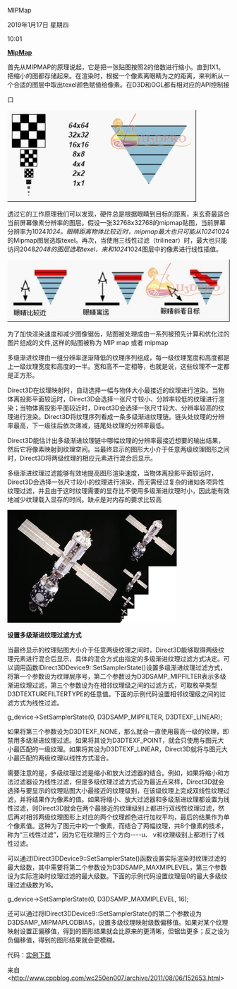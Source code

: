 ﻿MIPMap

2019年1月17日 星期四

10:01

 

[**MipMap**](http://www.cppblog.com/wc250en007/archive/2011/08/06/152653.html)

首先从MIPMAP的原理说起，它是把一张贴图按照2的倍数进行缩小。直到1X1。把缩小的图都存储起来。在渲染时，根据一个像素离眼睛为之的距离，来判断从一个合适的图层中取出texel颜色赋值给像素。在D3D和OGL都有相对应的API控制接

口


![img](./MipMap_baseInfo.assets/clip_image001.jpg)

 

透过它的工作原理我们可以发现，硬件总是根据眼睛到目标的距离，来玄奇最适合当前屏幕像素分辨率的图层。假设一张32768x32768的mipmap贴图，当前屏幕分辨率为1024*1024。眼睛距离物体比较近时，mipmap最大也只可能从1024*1024的Mipmap图层选取texel。再次，当使用三线性过滤（trilinear）时，最大也只能访问2048*2048的图层选取texel，来和1024*1024图层中的像素进行线性插值。


![img](./MipMap_baseInfo.assets/clip_image002.jpg)

 

为了加快渲染速度和减少图像锯齿，贴图被处理成由一系列被预先计算和优化过的图片组成的文件,这样的贴图被称为 MIP map 或者 mipmap

 

 

多级渐进纹理由一组分辨率逐渐降低的纹理序列组成，每一级纹理宽度和高度都是上一级纹理宽度和高度的一半。宽和高不一定相等，也就是说，这些纹理不一定都是正方形。

Direct3D在纹理映射时，自动选择一幅与物体大小最接近的纹理进行渲染。当物体离投影平面较远时，Direct3D会选择一张尺寸较小、分辨率较低的纹理进行渲染；当物体离投影平面较近时，Direct3D会选择一张尺寸较大、分辨率较高的纹理进行渲染。Direct3D将纹理序列看成一条多级渐进纹理链。链头处纹理的分辨率最高，下一级往后依次递减，链尾处纹理的分辨率最低。

Direct3D能估计出多级渐进纹理链中哪幅纹理的分辨率最接近想要的输出结果，然后它将像素映射到纹理空间。当最终显示的图形大小介于任意两级纹理图形之间时，Direct3D将两级纹理的相应元素进行混合后显示。

多级渐进纹理过滤能够有效地提高图形渲染速度，当物体离投影平面较远时，Direct3D会选择一张尺寸较小的纹理进行渲染，而无需经过复杂的诸如各项异性纹理过滤，并且由于这时纹理需要的显存比不使用多级渐进纹理时小，因此能有效地减少纹理载入显存的时间。缺点是对内存的要求比较高


![img](./MipMap_baseInfo.assets/clip_image003.jpg)

 

**设置多级渐进纹理过滤方式**

当最终显示的纹理贴图大小介于任意两级纹理之间时，Direct3D能够取得两级纹理元素进行混合后显示，具体的混合方式由指定的多级渐进纹理过滤方式决定。可以调用函数IDirect3DDevice9::SetSamplerState()设置多级渐进纹理过滤方式，将第一个参数设为纹理层序号，第二个参数设为D3DSAMP_MIPFILTER表示多级渐进纹理过滤，第三个参数设为在相邻纹理级之间的过滤方式，可取枚举类型D3DTEXTUREFILTERTYPE的任意值。下面的示例代码设置相邻纹理级之间的过滤方式为线性过滤。

g_device->SetSamplerState(0, D3DSAMP_MIPFILTER, D3DTEXF_LINEAR);

如果将第三个参数设为D3DTEXF_NONE，那么就会一直使用最高一级的纹理，即禁用多级渐进纹理过滤。如果将其设为D3DTEXF_POINT，就会只使用与图元大小最匹配的一级纹理。如果将其设为D3DTEXF_LINEAR，Direct3D就将与图元大小最匹配的两级纹理以线性方式混合。

需要注意的是，多级纹理过滤是缩小和放大过滤器的结合。例如，如果将缩小和方法过滤器设为线性过滤，但是多级纹理过滤方式设为最近点采样，Direct3D就会选择与要显示的纹理贴图大小最接近的纹理级别，在该级纹理上完成双线性纹理过滤，并将结果作为像素的值。如果将缩小、放大过滤器和多级渐进纹理都设置为线性过滤，则Direct3D就会在两个最接近的纹理级别上都进行双线性纹理过滤，然后再对相邻两级纹理图形上对应的两个纹理颜色进行加权平均，最后的结果作为单个像素值。这种为了图元中的一个像素，而结合了两幅纹理，共8个像素的技术，称为“三线性过滤”，因为它在纹理的三个方向----u、 v和纹理级别上都进行了线性过滤。

可以通过IDirect3DDevice9::SetSamplerState()函数设置实际渲染时纹理过滤的最大级数，其中需要将第二个参数设为D3DSAMP_MAXMIPLEVEL，第三个参数设为实际渲染时纹理过滤的最大级数。下面的示例代码设置纹理层0的最大多级纹理过滤级数为16。

g_device->SetSamplerState(0, D3DSAMP_MAXMIPLEVEL, 16);

还可以通过将IDirect3DDevice9::SetSamplerState()的第二个参数设为D3DSAMP_MIPMAPLODBIAS，设置多级纹理映射级数偏移值。如果对某个纹理映射设置正偏移值，得到的图形结果就会比原来的更清晰，但锯齿更多；反之设为负偏移值，得到的图形结果就会更模糊。

代码：[实例下载](http://www.cppblog.com/Files/wc250en007/D3D/TextQuad%E7%BA%B9%E7%90%86%E6%98%A0%E5%B0%84.rar)

 

来自 <<http://www.cppblog.com/wc250en007/archive/2011/08/06/152653.html>> 
